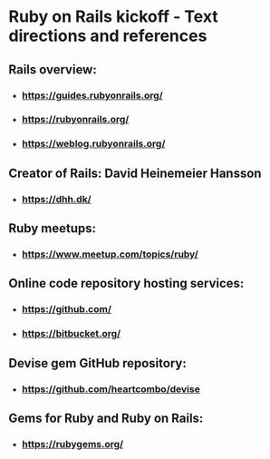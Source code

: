 # Ruby on Rails kickoff - Text directions and references

## Rails overview:

- ### https://guides.rubyonrails.org/

- ### https://rubyonrails.org/

- ### https://weblog.rubyonrails.org/

## Creator of Rails: David Heinemeier Hansson

- ### https://dhh.dk/

## Ruby meetups:

- ### https://www.meetup.com/topics/ruby/

## Online code repository hosting services:

- ### https://github.com/

- ### https://bitbucket.org/

## Devise gem GitHub repository:

- ### https://github.com/heartcombo/devise

## Gems for Ruby and Ruby on Rails:

- ### https://rubygems.org/